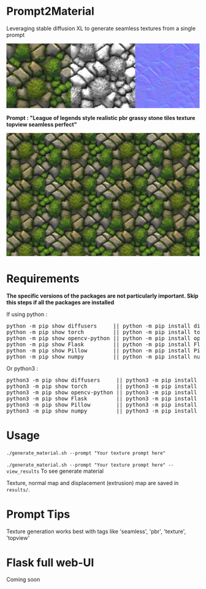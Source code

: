 # Prompt2Material
Leveraging stable diffusion XL to generate seamless textures from a single prompt

![Preview](examples/preview.png)

**Prompt : "League of legends style realistic pbr grassy stone tiles texture topview seamless perfect"**

![Preview](examples/seamless.png)

# Requirements

**The specific versions of the packages are not particularly important. Skip this steps if all the packages are installed**

If using python :

<pre>python -m pip show diffusers     || python -m pip install diffusers
python -m pip show torch         || python -m pip install torch
python -m pip show opencv-python || python -m pip install opencv-python
python -m pip show Flask         || python -m pip install Flask
python -m pip show Pillow        || python -m pip install Pillow
python -m pip show numpy         || python -m pip install numpy
</pre>

Or python3 : 

<pre>python3 -m pip show diffusers     || python3 -m pip install diffusers
python3 -m pip show torch         || python3 -m pip install torch
python3 -m pip show opencv-python || python3 -m pip install opencv-python
python3 -m pip show Flask         || python3 -m pip install Flask
python3 -m pip show Pillow        || python3 -m pip install Pillow
python3 -m pip show numpy         || python3 -m pip install numpy</pre>

# Usage
 ``./generate_material.sh --prompt "Your texture prompt here"``

  ``./generate_material.sh --prompt "Your texture prompt here" --view_results`` To see generate material

  Texture, normal map and displacement (extrusion) map are saved in ``results/``.
  
# Prompt Tips
Texture generation works best with tags like 'seamless', 'pbr', 'texture', 'topview'

# Flask full web-UI
Coming soon
